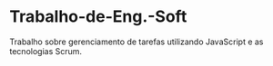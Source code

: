 # Trabalho-de-Eng.-Soft
Trabalho sobre gerenciamento de tarefas utilizando JavaScript e as tecnologias Scrum.
